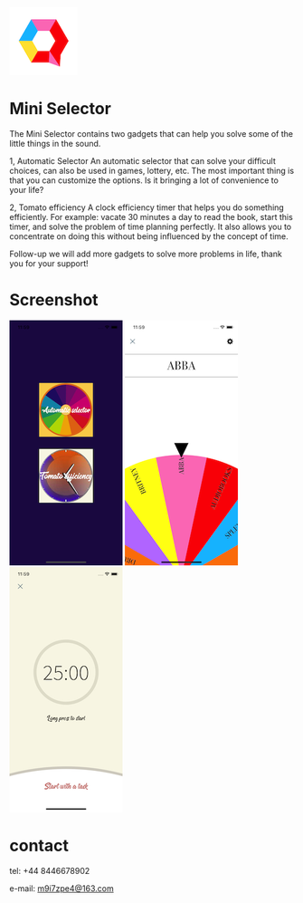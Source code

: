 ![image](https://github.com/ttvkenvin/Selection-Wheel/blob/master/120.png)

# Mini Selector

The Mini Selector contains two gadgets that can help you solve some of the little things in the sound.

1, Automatic Selector
An automatic selector that can solve your difficult choices, can also be used in games, lottery, etc. The most important thing is that you can customize the options. Is it bringing a lot of convenience to your life?

2, Tomato efficiency
A clock efficiency timer that helps you do something efficiently. For example: vacate 30 minutes a day to read the book, start this timer, and solve the problem of time planning perfectly. It also allows you to concentrate on doing this without being influenced by the concept of time.

Follow-up we will add more gadgets to solve more problems in life, thank you for your support!


# Screenshot
![image](https://github.com/ttvkenvin/Selection-Wheel/blob/master/x1.png)
![image](https://github.com/ttvkenvin/Selection-Wheel/blob/master/x2.png)
![image](https://github.com/ttvkenvin/Selection-Wheel/blob/master/x3.png)

# contact

tel: +44 8446678902

e-mail: m9i7zpe4@163.com
